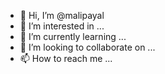 - 👋 Hi, I’m @malipayal
- 👀 I’m interested in ...
- 🌱 I’m currently learning ...
- 💞️ I’m looking to collaborate on ...
- 📫 How to reach me ...

<!---
malipayal/malipayal is a ✨ special ✨ repository because its `README.md` (this file) appears on your GitHub profile.
You can click the Preview link to take a look at your changes.
--->

